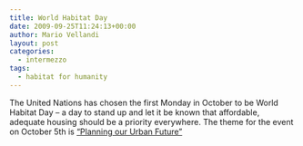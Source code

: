 ```yaml
---
title: World Habitat Day
date: 2009-09-25T11:24:13+00:00
author: Mario Vellandi
layout: post
categories:
  - intermezzo
tags:
  - habitat for humanity
---
```

The United Nations has chosen the first Monday in October to be World Habitat Day &#8211; a day to stand up and let it be known that affordable, adequate housing should be a priority everywhere. The theme for the event on October 5th is [&#8220;Planning our Urban Future&#8221;](http://www.unhabitat.org/content.asp?cid=6966&catid=588&typeid=6&subMenuId=0)
